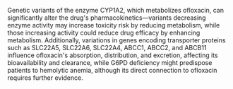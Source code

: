 Genetic variants of the enzyme CYP1A2, which metabolizes ofloxacin, can significantly alter the drug's pharmacokinetics—variants decreasing enzyme activity may increase toxicity risk by reducing metabolism, while those increasing activity could reduce drug efficacy by enhancing metabolism. Additionally, variations in genes encoding transporter proteins such as SLC22A5, SLC22A6, SLC22A4, ABCC1, ABCC2, and ABCB11 influence ofloxacin's absorption, distribution, and excretion, affecting its bioavailability and clearance, while G6PD deficiency might predispose patients to hemolytic anemia, although its direct connection to ofloxacin requires further evidence.